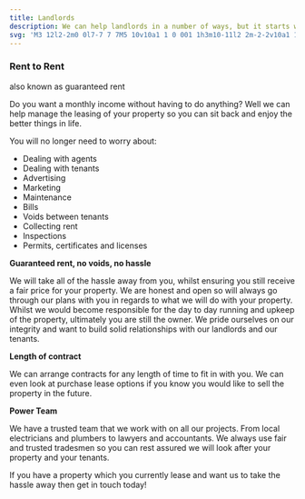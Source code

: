 ```yaml
---
title: Landlords
description: We can help landlords in a number of ways, but it starts with knowing what is important to you. Troublesome tenants, mounting expenses, headache agents, we can make it all go away.
svg: 'M3 12l2-2m0 0l7-7 7 7M5 10v10a1 1 0 001 1h3m10-11l2 2m-2-2v10a1 1 0 01-1 1h-3m-6 0a1 1 0 001-1v-4a1 1 0 011-1h2a1 1 0 011 1v4a1 1 0 001 1m-6 0h6'
---
```


### Rent to Rent

also known as guaranteed rent

Do you want a monthly income without having to do anything? Well we can help manage the leasing of your property so you can sit back and enjoy the better things in life.

You will no longer need to worry about:
- Dealing with agents
- Dealing with tenants
- Advertising
- Marketing
- Maintenance
- Bills
- Voids between tenants
- Collecting rent
- Inspections
- Permits, certificates and licenses

**Guaranteed rent, no voids, no hassle**

We will take all of the hassle away from you, whilst ensuring you still receive a fair price for your property. We are honest and open so will always go through our plans with you in regards to what we will do with your property. Whilst we would become responsible for the day to day running and upkeep of the property, ultimately you are still the owner. We pride ourselves on our integrity and want to build solid relationships with our landlords and our tenants.

**Length of contract**

We can arrange contracts for any length of time to fit in with you. We can even look at purchase lease options if you know you would like to sell the property in the future.

**Power Team**

We have a trusted team that we work with on all our projects. From local electricians and plumbers to lawyers and accountants. We always use fair and trusted tradesmen so you can rest assured we will look after your property and your tenants.

If you have a property which you currently lease and want us to take the hassle away then get in touch today!